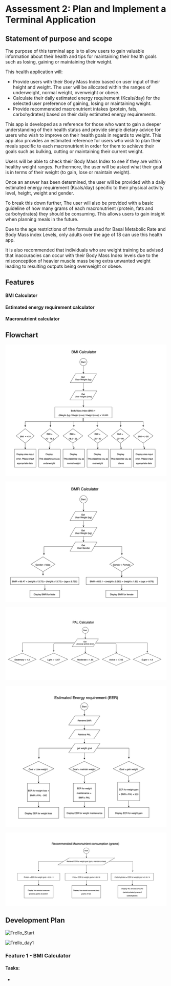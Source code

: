 # Assessment 2: Plan and Implement a Terminal Application

## Statement of purpose and scope

The purpose of this terminal app is to allow users to gain valuable information about their health and tips for maintaining their health goals such as losing, gaining or maintaining their weight. 

This health application will:
- Provide users with their Body Mass Index based on user input of their height and weight. 
  The user will be allocated within the ranges of underweight, normal weight, overweight or obese. 
- Calculate their daily estimated energy requirement (Kcals/day) for the selected user preference of gaining, losing or maintaining weight.
- Provide recommended macronutrient intakes (protein, fats, carbohydrates) based on their daily estimated energy requirements. 

This app is developed as a reference for those who want to gain a deeper understanding of their health status and provide simple dietary advice for users who wish to improve on their health goals in regards to weight. This app also provides an estimated reference for users who wish to plan their meals specific to each macronutrient in order for them to achieve their goals such as bulking, cutting or maintaining their current weight. 

Users will be able to check their Body Mass Index to see if they are within healthy weight ranges. Furthermore, the user will be asked what their goal is in terms of their weight (to gain, lose or maintain weight). 

Once an answer has been determined, the user will be provided with a daily estimated energy requirement (Kcals/day) specific to their physical activity level, height, weight and gender. 

To break this down further, The user will also be provided with a basic guideline of how many grams of each macronutrient (protein, fats and carbohydrates) they should be consuming. This allows users to gain insight when planning meals in the future. 

Due to the age restrictions of the formula used for Basal Metabolic Rate and Body Mass index Levels, only adults over the age of 18 can use this health app. 

It is also recommended that individuals who are weight training be advised that inaccuracies can occur with their Body Mass Index levels due to the misconception of heavier muscle mass being extra unwanted weight leading to resulting outputs being overweight or obese. 

## Features
#### BMI Calculator

#### Estimated energy requirement calculator

#### Macronutrient calculator



## Flowchart 

![BMI_calc](Documents/BMI_Calc_Flowchart.png)

![BMR_Calc_Flowchart](Documents/BMR_Calc_Flowchart.png)

![PAL_Calc](Documents/PAL_Calc_Flowchart.png)

![EER_Chart](Documents/EER_Chart_Flowchart.png)

![Macro_Chart_Flowchart](Documents/Macro_Chart_Flowchart.png)




## Development Plan 

![Trello_Start](Documents/Trello_day_1.png)

![Trello_day1](Documents/Trello_day_1.2.png)

### Feature 1 - BMI Calculator
#### Tasks:
- 